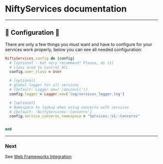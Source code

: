 # NiftyServices documentation

---

## :construction: Configuration :construction:

There are only a few things you must want and have to configure for your services work properly, below you can see all needed configuration:

```ruby
NiftyServices.config do |config|
  # [optional - but very recommend! Please, do it]
  # class used to control ACL
  config.user_class = User

  # [optional]
  # global logger for all services
  # [Default: Logger.new('/dev/null')]
  config.logger = Logger.new('log/services_logger.log')

  # [optional]
  # Namespace to lookup when using concerns with services
  # [Default: 'NitfyServices::Concerns']
  config.service_concerns_namespace = "Services::V1::Concerns"


end
```

---

### Next

See [Web Frameworks Integration](./webframeworks_integration.md)
